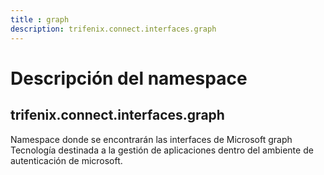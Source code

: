 ```yaml
---
title : graph
description: trifenix.connect.interfaces.graph
---
```



# Descripción del namespace


## trifenix.connect.interfaces.graph
Namespace donde se encontrarán las interfaces de Microsoft graph
Tecnología destinada a la gestión de aplicaciones dentro del
ambiente de autenticación de microsoft.

